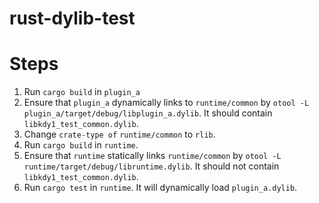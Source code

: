 # rust-dylib-test

# Steps

1. Run `cargo build` in `plugin_a`
2. Ensure that `plugin_a` dynamically links to `runtime/common` by `otool -L plugin_a/target/debug/libplugin_a.dylib`. It should contain `libkdy1_test_common.dylib`.
3. Change `crate-type of` `runtime/common` to `rlib`.
4. Run `cargo build` in `runtime`.
5. Ensure that `runtime` statically links `runtime/common` by `otool -L runtime/target/debug/libruntime.dylib`. It should not contain `libkdy1_test_common.dylib`.
6. Run `cargo test` in `runtime`. It will dynamically load `plugin_a.dylib`.

